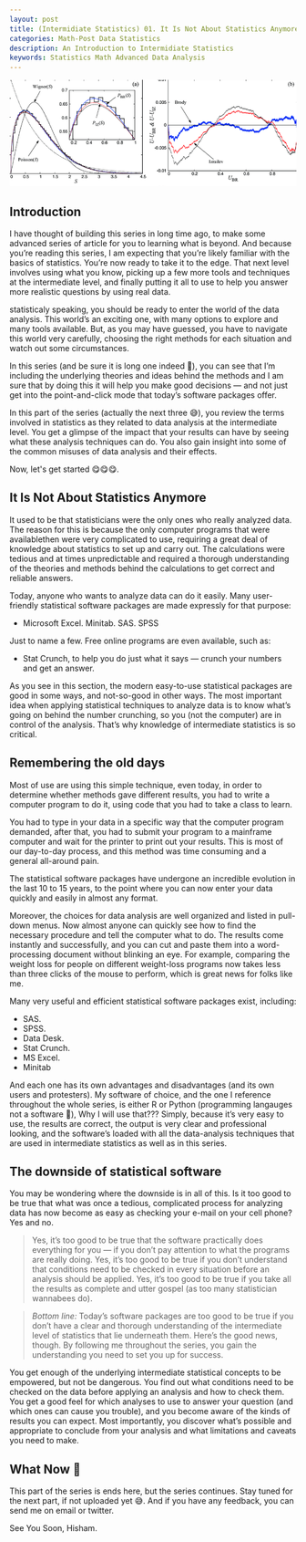 ```yaml
---
layout: post
title: (Intermidiate Statistics) 01. It Is Not About Statistics Anymore
categories: Math-Post Data Statistics
description: An Introduction to Intermidiate Statistics
keywords: Statistics Math Advanced Data Analysis
---
```


![Intermidiate Stats](/images/blog/intermidiate-stats.png)

## Introduction

I have thought of building this series in long time ago, 
to make some advanced series of article for you to learning what is beyond. 
And because you’re reading this series, I am expecting that you’re likely familiar with the basics of statistics. 
You’re now ready to take it to the edge. That next level involves using what you know, 
picking up a few more tools and techniques at the intermediate level, 
and finally putting it all to use to help you answer more realistic questions by using real data.


statisticaly speaking, you should be ready to enter the world of the data analysis. 
This world’s an exciting one, with many options to explore and many tools available. 
But, as you may have guessed, you have to navigate this world very carefully, 
choosing the right methods for each situation and watch out some circumstances.


In this series (and be sure it is long one indeed 🤯), 
you can see that I’m including the underlying theories and ideas behind the methods and 
I am sure that by doing this it will help you make good decisions — and not just get into the 
point-and-click mode that today’s software packages offer.


In this part of the series (actually the next three 😅), you review the terms involved in statistics 
as they related to data analysis at the intermediate level. 
You get a glimpse of the impact that your results can have by seeing what these analysis techniques can do. 
You also gain insight into some of the common misuses of data analysis and their effects.

Now, let's get started 😋😋😋.



## It Is Not About Statistics Anymore

It used to be that statisticians were the only ones who really analyzed data.
The reason for this is because the only computer programs that were availablethen were very complicated to use, 
requiring a great deal of knowledge about statistics to set up and carry out. 
The calculations were tedious and at times unpredictable and required a thorough understanding of 
the theories and methods behind the calculations to get correct and reliable answers.


Today, anyone who wants to analyze data can do it easily. 
Many user-friendly  statistical software packages are made expressly for that purpose: 
* Microsoft Excel.
Minitab.
SAS.
SPSS

Just to name a few. Free online programs are even available, such as:
* Stat Crunch, to help you do just what it says — crunch your numbers and get an answer.


As you see in this section, the modern easy-to-use statistical packages are good in some ways, 
and not-so-good in other ways. The most important idea when applying statistical techniques to 
analyze data is to know what’s going on behind the number crunching, so you (not the computer) 
are in control of the analysis. That’s why knowledge of intermediate statistics is so critical.



## Remembering the old days

Most of use are using this simple technique, even today, in order to determine whether methods gave different results, 
you had to write a computer program to do it, using code that you had to take a class to learn. 

You had to type in your data in a specific way that the computer program demanded, after that, 
you had to submit your program to a mainframe computer and wait for the printer to print out your results. 
This is most of our day-to-day process, and this method was time consuming and a general all-around pain.
 

The statistical software packages have undergone an incredible evolution in the last 10 to 15 years, 
to the point where you can now enter your data quickly and easily in almost any format. 


Moreover, the choices for data analysis are well organized and listed in pull-down menus. 
Now almost anyone can quickly see how to find the necessary procedure and tell the computer what to do. 
The results come instantly and successfully, and you can cut and paste them into a word-processing document without blinking an eye. 
For example, comparing the weight loss for people on different weight-loss programs 
now takes less than three clicks of the mouse to perform, which is great news for folks like me.

Many very useful and efficient statistical software packages exist, including:
* SAS.
* SPSS.
* Data Desk.
* Stat Crunch.
* MS Excel.
* Minitab

And each one has its own advantages and disadvantages (and its own users and protesters). 
My software of choice, and the one I reference throughout the whole series, 
is either R or Python (programming langauges not a software 🤣), 
Why I will use that??? Simply, because it’s very easy to use, the results are correct, the output is very clear and professional looking, 
and the software’s loaded with all the data-analysis techniques that are used in intermediate statistics as well as in this series. 



## The downside of statistical software

You may be wondering where the downside is in all of this. Is it too good to be true that what was once a tedious, 
complicated process for analyzing data has now become as easy as checking your e-mail on your cell phone? Yes and no. 
 > Yes, it’s too good to be true that the software practically does everything for you — if you don’t pay attention to what the programs are really doing.
 > Yes, it’s too good to be true if you don’t understand that conditions need to be checked in every situation before an analysis should be applied. 
 > Yes, it’s too good to be true if you take all the results  as complete and utter gospel (as too many statistician wannabees do).



> *Bottom line:* Today’s software packages are too good to be true if you don’t have a clear and 
thorough understanding of the intermediate level of statistics that lie underneath them. 
Here’s the good news, though. By following me throughout the series, you gain the understanding you need to set you up for success. 

You get enough of the underlying intermediate statistical concepts to be empowered, but not be dangerous. 
You find out what conditions need to be checked on the data before applying an analysis and how to check them. 
You get a good feel for which analyses to use to answer your question (and which ones can cause you trouble), 
and you become aware of the kinds of results you can expect. 
Most importantly, you discover what’s possible and appropriate to conclude from your analysis and 
what limitations and caveats you need to make.



## What Now 🤔

This part of the series is ends here, but the series continues.
Stay tuned for the next part, if not uploaded yet 😅.
And if you have any feedback, you can send me on email or twitter.

See You Soon,
Hisham.